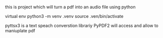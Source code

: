 this is project which will turn a pdf into an audio file using python

virtual env
python3 -m venv .venv
source .ven/bin/activate



pyttsx3    is a text speach converstion librariy 
PyPDF2    will access and allow to maniuplate pdf